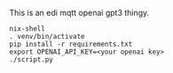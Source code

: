 This is an edi mqtt openai gpt3 thingy.

```
nix-shell
. venv/bin/activate
pip install -r requirements.txt
export OPENAI_API_KEY=<your openai key>
./script.py
```